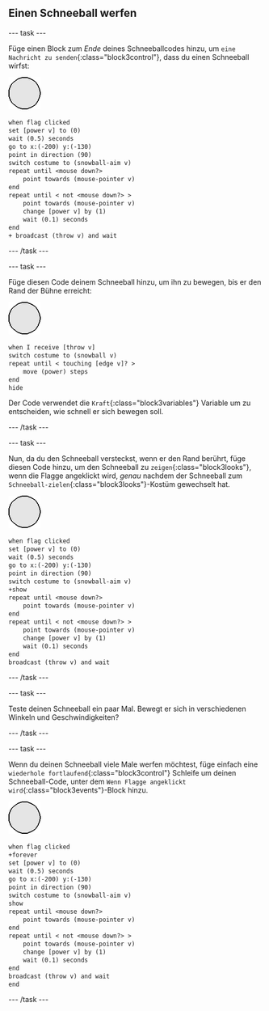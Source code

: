 ## Einen Schneeball werfen

--- task ---

Füge einen Block zum _Ende_ deines Schneeballcodes hinzu, um `eine Nachricht zu senden`{:class="block3control"}, dass du einen Schneeball wirfst:

![Schneeball Figur](images/snowball-sprite.png)

```blocks3
when flag clicked
set [power v] to (0)
wait (0.5) seconds
go to x:(-200) y:(-130)
point in direction (90)
switch costume to (snowball-aim v)
repeat until <mouse down?>
    point towards (mouse-pointer v)
end
repeat until < not <mouse down?> >
    point towards (mouse-pointer v)
    change [power v] by (1)
    wait (0.1) seconds
end
+ broadcast (throw v) and wait
```

--- /task ---

--- task ---

Füge diesen Code deinem Schneeball hinzu, um ihn zu bewegen, bis er den Rand der Bühne erreicht:

![Schneeball Figur](images/snowball-sprite.png)

```blocks3
when I receive [throw v]
switch costume to (snowball v)
repeat until < touching [edge v]? >
    move (power) steps
end
hide
```

Der Code verwendet die `Kraft`{:class="block3variables"} Variable um zu entscheiden, wie schnell er sich bewegen soll.

--- /task ---

--- task ---

Nun, da du den Schneeball versteckst, wenn er den Rand berührt, füge diesen Code hinzu, um den Schneeball zu `zeigen`{:class="block3looks"}, wenn die Flagge angeklickt wird, _genau_ nachdem der Schneeball zum `Schneeball-zielen`{:class="block3looks"}-Kostüm gewechselt hat.

![Schneeball Figur](images/snowball-sprite.png)

```blocks3
when flag clicked
set [power v] to (0)
wait (0.5) seconds
go to x:(-200) y:(-130)
point in direction (90)
switch costume to (snowball-aim v)
+show
repeat until <mouse down?>
    point towards (mouse-pointer v)
end
repeat until < not <mouse down?> >
    point towards (mouse-pointer v)
    change [power v] by (1)
    wait (0.1) seconds
end
broadcast (throw v) and wait
```

--- /task ---

--- task ---

Teste deinen Schneeball ein paar Mal. Bewegt er sich in verschiedenen Winkeln und Geschwindigkeiten?

--- /task ---

--- task ---

Wenn du deinen Schneeball viele Male werfen möchtest, füge einfach eine `wiederhole fortlaufend`{:class="block3control"} Schleife um deinen Schneeball-Code, unter dem `Wenn Flagge angeklickt wird`{:class="block3events"}-Block hinzu.

![Schneeball Figur](images/snowball-sprite.png)

```blocks3
when flag clicked
+forever
set [power v] to (0)
wait (0.5) seconds
go to x:(-200) y:(-130)
point in direction (90)
switch costume to (snowball-aim v)
show
repeat until <mouse down?>
    point towards (mouse-pointer v)
end
repeat until < not <mouse down?> >
    point towards (mouse-pointer v)
    change [power v] by (1)
    wait (0.1) seconds
end
broadcast (throw v) and wait
end
```

--- /task ---
